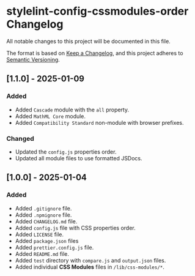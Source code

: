 # stylelint-config-cssmodules-order Changelog

All notable changes to this project will be documented in this file.

The format is based on [Keep a Changelog](https://keepachangelog.com/en/1.1.0/),
and this project adheres to [Semantic Versioning](https://semver.org/spec/v2.0.0.html).

## [1.1.0] - 2025-01-09

### Added

- Added `Cascade` module with the `all` property.
- Added `MathML Core` module.
- Added `Compatibility Standard` non-module with browser prefixes.

### Changed

- Updated the `config.js` properties order.
- Updated all module files to use formatted JSDocs.

## [1.0.0] - 2025-01-04

### Added

- Added `.gitignore` file.
- Added `.npmignore` file.
- Added `CHANGELOG.md` file.
- Added `config.js` file with CSS properties order.
- Added `LICENSE` file.
- Added `package.json` files
- Added `prettier.config.js` file.
- Added `README.md` file.
- Added `test` directory with `compare.js` and `output.json` files.
- Added individual **CSS Modules** files in `/lib/css-modules/*`.

